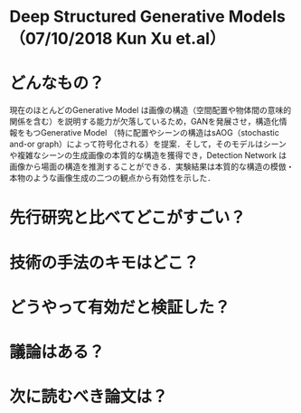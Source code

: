 # Deep Structured Generative Models （07/10/2018 Kun Xu et.al）

# どんなもの？

現在のほとんどのGenerative Model は画像の構造（空間配置や物体間の意味的関係を含む）を説明する能力が欠落しているため，GANを発展させ，構造化情報をもつGenerative Model （特に配置やシーンの構造はsAOG（stochastic and-or graph）によって符号化される）を提案．そして，そのモデルはシーンや複雑なシーンの生成画像の本質的な構造を獲得でき，Detection Network は画像から場面の構造を推測することができる．実験結果は本質的な構造の模倣・本物のような画像生成の二つの観点から有効性を示した．

# 先行研究と比べてどこがすごい？

# 技術の手法のキモはどこ？

# どうやって有効だと検証した？

# 議論はある？

# 次に読むべき論文は？